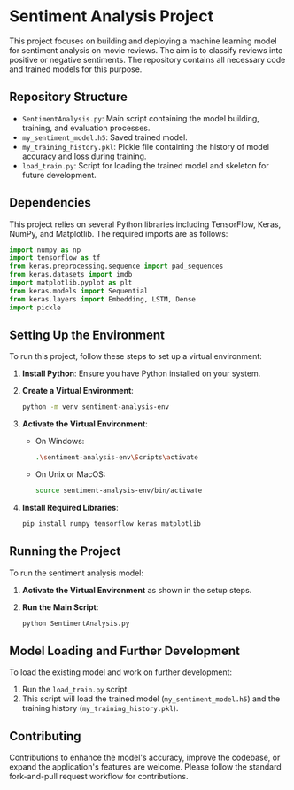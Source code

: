 
# Sentiment Analysis Project

This project focuses on building and deploying a machine learning model for sentiment analysis on movie reviews. The aim is to classify reviews into positive or negative sentiments. The repository contains all necessary code and trained models for this purpose.

## Repository Structure
- `SentimentAnalysis.py`: Main script containing the model building, training, and evaluation processes.
- `my_sentiment_model.h5`: Saved trained model.
- `my_training_history.pkl`: Pickle file containing the history of model accuracy and loss during training.
- `load_train.py`: Script for loading the trained model and skeleton for future development.

## Dependencies
This project relies on several Python libraries including TensorFlow, Keras, NumPy, and Matplotlib. The required imports are as follows:
```python
import numpy as np
import tensorflow as tf
from keras.preprocessing.sequence import pad_sequences
from keras.datasets import imdb
import matplotlib.pyplot as plt
from keras.models import Sequential
from keras.layers import Embedding, LSTM, Dense
import pickle
```

## Setting Up the Environment
To run this project, follow these steps to set up a virtual environment:

1. **Install Python**: Ensure you have Python installed on your system.

2. **Create a Virtual Environment**:
    ```bash
    python -m venv sentiment-analysis-env
    ```

3. **Activate the Virtual Environment**:
    - On Windows:
        ```bash
        .\sentiment-analysis-env\Scripts\activate
        ```
    - On Unix or MacOS:
        ```bash
        source sentiment-analysis-env/bin/activate
        ```

4. **Install Required Libraries**:
    ```bash
    pip install numpy tensorflow keras matplotlib
    ```

## Running the Project
To run the sentiment analysis model:

1. **Activate the Virtual Environment** as shown in the setup steps.

2. **Run the Main Script**:
    ```bash
    python SentimentAnalysis.py
    ```

## Model Loading and Further Development
To load the existing model and work on further development:

1. Run the `load_train.py` script.
2. This script will load the trained model (`my_sentiment_model.h5`) and the training history (`my_training_history.pkl`).

## Contributing
Contributions to enhance the model's accuracy, improve the codebase, or expand the application's features are welcome. Please follow the standard fork-and-pull request workflow for contributions.


